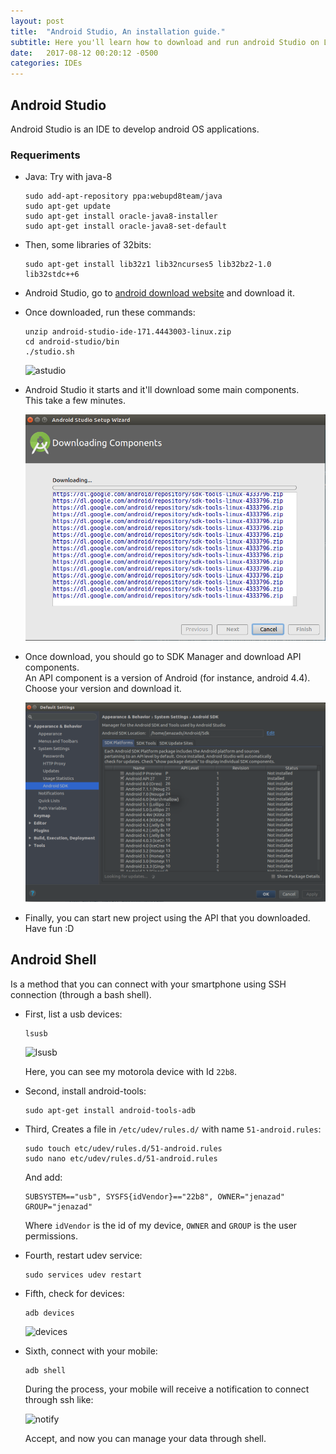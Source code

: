 ```yaml
---
layout: post
title:  "Android Studio, An installation guide."
subtitle: Here you'll learn how to download and run android Studio on Linux OS.
date:   2017-08-12 00:20:12 -0500
categories: IDEs
---
```

## Android Studio

Android Studio is an IDE to develop android OS applications.

### Requeriments

* Java: Try with java-8

      sudo add-apt-repository ppa:webupd8team/java
      sudo apt-get update
      sudo apt-get install oracle-java8-installer
      sudo apt-get install oracle-java8-set-default

* Then, some libraries of 32bits:

      sudo apt-get install lib32z1 lib32ncurses5 lib32bz2-1.0 lib32stdc++6

* Android Studio, go to [android download website](https://developer.android.com/studio/index.html) and download it.

* Once downloaded, run these commands:

      unzip android-studio-ide-171.4443003-linux.zip
      cd android-studio/bin
      ./studio.sh

  ![astudio](/assets/IDEs/AndroidStudio/android-studio.png)

* Android Studio it starts and it'll download some main components.  
  This take a few minutes.

  ![download](/assets/IDEs/AndroidStudio/android-components.png)

* Once download, you should go to SDK Manager and download API components.  
  An API component is a version of Android (for instance, android 4.4).  
  Choose your version and download it.
  
  ![downloadAPI](/assets/IDEs/AndroidStudio/android-sdkmanager.png)

* Finally, you can start new project using the API that you downloaded.  
  Have fun :D

## Android Shell

Is a method that you can connect with your smartphone using SSH connection (through a bash shell).

* First, list a usb devices:

      lsusb
      
  ![lsusb](/assets/systemCommand/adb/lsusb.png)

    Here, you can see my motorola device with Id `22b8`.
    
* Second, install android-tools:

      sudo apt-get install android-tools-adb

* Third, Creates a file in `/etc/udev/rules.d/` with name `51-android.rules`:

      sudo touch etc/udev/rules.d/51-android.rules 
      sudo nano etc/udev/rules.d/51-android.rules 
      
  And add:
  
      SUBSYSTEM=="usb", SYSFS{idVendor}=="22b8", OWNER="jenazad" GROUP="jenazad" 

  Where `idVendor` is the id of my device, `OWNER` and `GROUP` is the user permissions.
  
* Fourth, restart udev service:

      sudo services udev restart

* Fifth, check for devices:

      adb devices

  ![devices](/assets/systemCommand/adb/devices.png)

* Sixth, connect with your mobile:

      adb shell
      
  During the process, your mobile will receive a notification to connect through ssh like:
  
  ![notify](/assets/systemCommand/adb/mobile-shell.png)
  
  Accept, and now you can manage your data through shell.

